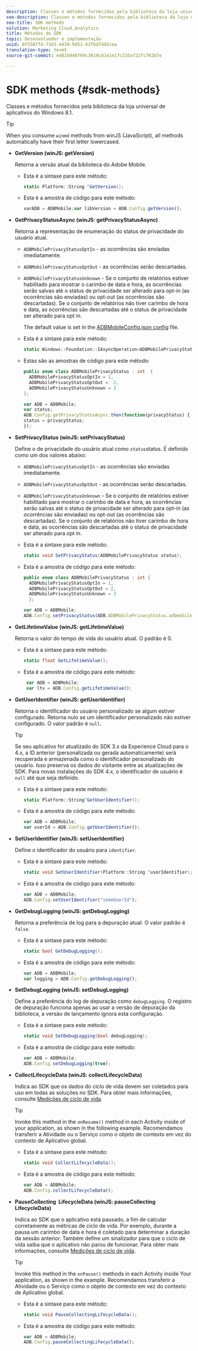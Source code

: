 ```yaml
---
description: Classes e métodos fornecidos pela biblioteca da loja universal de aplicativos do Windows 8.1.
seo-description: Classes e métodos fornecidos pela biblioteca da loja universal de aplicativos do Windows 8.1.
seo-title: SDK methods
solution: Marketing Cloud,Analytics
title: Métodos do SDK
topic: Desenvolvedor e implementação
uuid: 0f558ff4-73d3-4439-9d51-62fbd74d2cea
translation-type: tm+mt
source-git-commit: e481b046769c3010c41e1e17c235af22fc762b7e

---
```



# SDK methods {#sdk-methods}

Classes e métodos fornecidos pela biblioteca da loja universal de aplicativos do Windows 8.1.

>[!TIP]
>
>When you consume `winmd` methods from winJS (JavaScript), all methods automatically have their first letter lowercased.

* **GetVersion (winJS: getVersion)**

   Retorna a versão atual da biblioteca do Adobe Mobile.

   * Esta é a sintaxe para este método:

      ```csharp
      static Platform::String ^GetVersion();
      ```

   * Esta é a amostra de código para este método:

      ```js
      varADB = ADBMobile;var libVersion = ADB.Config.getVersion(); 
      ```

* **GetPrivacyStatusAsync (winJS: getPrivacyStatusAsync)**

   Retorna a representação de enumeração do status de privacidade do usuário atual.

   * `ADBMobilePrivacyStatusOptIn` - as ocorrências são enviadas imediatamente.
   * `ADBMobilePrivacyStatusOptOut` - as ocorrências serão descartadas.
   * `ADBMobilePrivacyStatusUnknown` - Se o conjunto de relatórios estiver habilitado para mostrar o carimbo de data e hora, as ocorrências serão salvas até o status de privacidade ser alterado para opt-in (as ocorrências são enviadas) ou opt-out (as ocorrências são descartadas). Se o conjunto de relatórios não tiver carimbo de hora e data, as ocorrências são descartadas até o status de privacidade ser alterado para opt in.

      The default value is set in the [ADBMobileConfig.json config](/help/windows-appstore/c-configuration/c.json.md) file.

   * Esta é a sintaxe para este método:

      ```csharp
      static Windows::Foundation::IAsyncOperation<ADBMobilePrivacyStatus> ^getPrivacyStatusAsync(); 
      ```

   * Estas são as amostras de código para este método:

      ```csharp
      public enum class ADBMobilePrivacyStatus : int  {
        ADBMobilePrivacyStatusOptIn = 1, 
        ADBMobilePrivacyStatusOptOut =  2,
        ADBMobilePrivacyStatusUnknown = 3
      };
      ```

      ```js
      var ADB = ADBMobile;
      var status;
      ADB.Config.getPrivacyStatusAsync.then(function(privacyStatus) {
      status = privacyStatus;
      }); 
      ```

* **SetPrivacyStatus (winJS: setPrivacyStatus)**

   Define o de privacidade do usuário atual como `status`status. É definido como um dos valores abaixo:

   * `ADBMobilePrivacyStatusOptIn` - as ocorrências são enviadas imediatamente.
   * `ADBMobilePrivacyStatusOptOut` - as ocorrências serão descartadas.
   * `ADBMobilePrivacyStatusUnknown` - Se o conjunto de relatórios estiver habilitado para mostrar o carimbo de data e hora, as ocorrências serão salvas até o status de privacidade ser alterado para opt-in (as ocorrências são enviadas) ou opt-out (as ocorrências são descartadas). Se o conjunto de relatórios não tiver carimbo de hora e data, as ocorrências são descartadas até o status de privacidade ser alterado para opt in.

   * Esta é a sintaxe para este método:

      ```csharp
      static void SetPrivacyStatus(ADBMobilePrivacyStatus status);
      ```

   * Esta é a amostra de código para este método:

      ```csharp
      public enum class ADBMobilePrivacyStatus : int {
        ADBMobilePrivacyStatusOptIn = 1,
        ADBMobilePrivacyStatusOptOut = 2,
        ADBMobilePrivacyStatusUnknown = 3
        }; 
      ```

      ```js
      var ADB = ADBMobile;
      ADB.Config.setPrivacyStatus(ADB.ADBMobilePrivacyStatus.adbmobilePrivacyStatusOptIn); 
      ```

* **GetLifetimeValue (winJS: getLifetimeValue)**

   Retorna o valor do tempo de vida do usuário atual. O padrão é 0.

   * Esta é a sintaxe para este método:

      ```csharp
      static float GetLifetimeValue();
      ```

   * Esta é a amostra de código para este método:

      ```js
       var ADB = ADBMobile;
       var ltv = ADB.Config.getLifetimeValue(); 
      ```

* **GetUserIdentifier (winJS: getUserIdentifier)**

   Retorna o identificador do usuário personalizado se algum estiver configurado. Retorna nulo se um identificador personalizado não estiver configurado. O valor padrão é `null`.

   >[!TIP]
   >
   >Se seu aplicativo for atualizado do SDK 3.x da Experience Cloud para o 4.x, a ID anterior (personalizada ou gerada automaticamente) será recuperada e armazenada como o identificador personalizado do usuário. Isso preserva os dados do visitante entre as atualizações de SDK. Para novas instalações do SDK 4.x, o identificador de usuário é `null` até que seja definido.

   * Esta é a sintaxe para este método:

      ```csharp
      static Platform::String^GetUserIdentifier();
      ```

   * Esta é a amostra de código para este método:

      ```js
      var ADB = ADBMobile;
      var userId = ADB.Config.getUserIdentifier(); 
      ```

* **SetUserIdentifier (winJS: setUserIdentifier)**

   Define o identificador do usuário para `identifier`.

   * Esta é a sintaxe para este método:

      ```csharp
      static void SetUserIdentifier(Platform::String ^userIdentifier);
      ```

   * Esta é a amostra de código para este método:

      ```js
      var ADB = ADBMobile;
      ADB.Config.setUserIdentifier("someUserId"); 
      ```

* **GetDebugLogging (winJS: getDebugLogging)**

   Retorna a preferência de log para a depuração atual. O valor padrão é `false`.

   * Esta é a sintaxe para este método:

      ```csharp
      static bool GetDebugLogging(); 
      ```

   * Esta é a amostra de código para este método:

      ```js
      var ADB = ADBMobile;
      var logging = ADB.Config.getDebugLogging(); 
      ```

* **SetDebugLogging (winJS: setDebugLogging)**

   Define a preferência do log de depuração como `debugLogging`. O registro de depuração funciona apenas ao usar a versão de depuração da biblioteca, a versão de lançamento ignora esta configuração.

   * Esta é a sintaxe para este método:

      ```csharp
      static void SetDebugLogging(bool debugLogging); 
      ```

   * Esta é a amostra de código para este método:

      ```js
      var ADB = ADBMobile;
      ADB.Config.setDebugLogging(true); 
      ```

* **CollectLifecycleData (winJS: collectLifecycleData)**

   Indica ao SDK que os dados do ciclo de vida devem ser coletados para uso em todas as soluções no SDK. Para obter mais informações, consulte [Medições de ciclo de vida](/help/windows-appstore/metrics.md).

   >[!TIP]
   >
   >Invoke this method in the `onResume()` method in each Activity inside of your application, as shown in the following example. Recomendamos transferir a Atividade ou o Serviço como o objeto de contexto em vez do contexto de Aplicativo global.

   * Esta é a sintaxe para este método:

      ```csharp
      static void CollectLifecycleData();
      ```

   * Esta é a amostra de código para este método:

      ```js
      var ADB = ADBMobile;
      ADB.Config.collectLifecycleData(); 
      ```

* **PauseCollecting &#x200B; LifecycleData (winJS: pauseCollecting &#x200B; LifecycleData)**

   Indica ao SDK que o aplicativo está pausado, a fim de calcular corretamente as métricas de ciclo de vida. Por exemplo, durante a pausa um carimbo de data e hora é coletado para determinar a duração da sessão anterior. Também define um sinalizador para que o ciclo de vida saiba que o aplicativo não parou de funcionar. Para obter mais informações, consulte [Medições de ciclo de vida](/help/windows-appstore/metrics.md).

   >[!TIP]
   >
   >Invoke this method in the `onPause()` methods in each Activity inside Your application, as shown in the example. Recomendamos transferir a Atividade ou o Serviço como o objeto de contexto em vez do contexto de Aplicativo global.

   * Esta é a sintaxe para este método:

      ```csharp
      static void PauseCollectingLifecycleData();
      ```

   * Esta é a amostra de código para este método:

      ```js
      var ADB = ADBMobile;
      ADB.Config.pauseCollectingLifecycleData();
      ```
